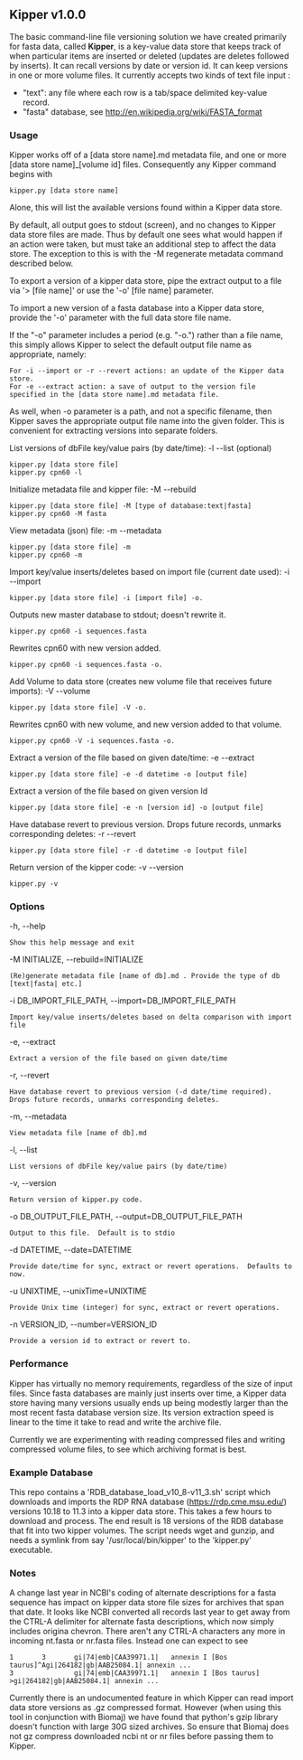 ## Kipper v1.0.0

The basic command-line file versioning solution we have created primarily for fasta data, called **Kipper**, is a key-value data store that keeps track of when particular items are inserted or deleted (updates are deletes followed by inserts).  It can recall versions by date or version id.  It can keep versions in one or more volume files.  It currently accepts two kinds of text file input : 

* "text": any file where each row is a tab/space delimited key-value record.
* "fasta" database, see http://en.wikipedia.org/wiki/FASTA_format

### **Usage**

Kipper works off of a [data store name].md metadata file, and one or more [data store name]_[volume id] files.  Consequently any Kipper command begins with 

	kipper.py [data store name]

Alone, this will list the available versions found within a Kipper data store.

By default, all output goes to stdout (screen), and no changes to Kipper data store files are made.  Thus by default one sees what would happen if an action were taken, but must take an additional step to affect the data store.  The exception to this is with the -M regenerate metadata command described below. 

To export a version of a kipper data store, pipe the extract output to a file via '> [file name]' or use the '-o' [file name] parameter.

To import a new version of a fasta database into a Kipper data store, provide the '-o' parameter with the full data store file name.

If the "-o" parameter includes a period (e.g. "-o.") rather than a file name, this simply allows Kipper to select the default output file name as appropriate, namely:

	For -i --import or -r --revert actions: an update of the Kipper data store.
	For -e --extract action: a save of output to the version file specified in the [data store name].md metadata file.

As well, when -o parameter is a path, and not a specific filename, then Kipper saves the appropriate output file name into the given folder.  This is convenient for extracting versions into separate folders.


List versions of dbFile key/value pairs (by date/time): -l --list (optional)

	kipper.py [data store file]
	kipper.py cpn60 -l

Initialize metadata file and kipper file: -M --rebuild

	kipper.py [data store file] -M [type of database:text|fasta]
	kipper.py cpn60 -M fasta
    
View metadata (json) file: -m --metadata

	kipper.py [data store file] -m
	kipper.py cpn60 -m

Import key/value inserts/deletes based on import file (current date used):  -i --import

	kipper.py [data store file] -i [import file] -o.

Outputs new master database to stdout; doesn't rewrite it.

	kipper.py cpn60 -i sequences.fasta  

Rewrites cpn60 with new version added.

	kipper.py cpn60 -i sequences.fasta -o.

Add Volume to data store (creates new volume file that receives future imports): -V --volume

	kipper.py [data store file] -V -o. 

Rewrites cpn60 with new volume, and new version added to that volume.

	kipper.py cpn60 -V -i sequences.fasta -o.

Extract a version of the file based on given date/time: -e --extract

	kipper.py [data store file] -e -d datetime -o [output file]

Extract a version of the file based on given version Id

	kipper.py [data store file] -e -n [version id] -o [output file]

Have database revert to previous version.  Drops future records, unmarks corresponding deletes:  -r --revert

	kipper.py [data store file] -r -d datetime -o [output file]


Return version of the kipper code:	 -v --version 

	kipper.py -v

### **Options**

-h, --help
	
	Show this help message and exit
  
-M INITIALIZE, --rebuild=INITIALIZE
  
	(Re)generate metadata file [name of db].md . Provide the type of db [text|fasta| etc.]
	
-i DB_IMPORT_FILE_PATH, --import=DB_IMPORT_FILE_PATH
  
	Import key/value inserts/deletes based on delta comparison with import file

-e, --extract	

	Extract a version of the file based on given date/time

-r, --revert

	Have database revert to previous version (-d date/time required).  Drops future records, unmarks corresponding deletes.
	
-m, --metadata
	  
	View metadata file [name of db].md
	  
-l, --list
  
	List versions of dbFile key/value pairs (by date/time)

-v, --version

	Return version of kipper.py code.
  
-o DB_OUTPUT_FILE_PATH, --output=DB_OUTPUT_FILE_PATH
	  
	Output to this file.  Default is to stdio
  
-d DATETIME, --date=DATETIME
  
	Provide date/time for sync, extract or revert operations.  Defaults to now.

-u UNIXTIME, --unixTime=UNIXTIME

	Provide Unix time (integer) for sync, extract or revert operations.

-n VERSION_ID, --number=VERSION_ID
  
	Provide a version id to extract or revert to.

### **Performance**

Kipper has virtually no memory requirements, regardless of the size of input files.  Since fasta databases are mainly just inserts over time, a Kipper data store having many versions usually ends up being modestly larger than the most recent fasta database version size.  Its version extraction speed is linear to the time it take to read and write the archive file.

Currently we are experimenting with reading compressed files and writing compressed volume files, to see which archiving format is best.

### **Example Database**

This repo contains a 'RDB_database_load_v10_8-v11_3.sh' script which downloads and imports the RDP RNA database (https://rdp.cme.msu.edu/) versions 10.18 to 11.3 into a kipper data store.  This takes a few hours to download and process.  The end result is 18 versions of the RDB database that fit into two kipper volumes.  The script needs wget and gunzip, and needs a symlink from say '/usr/local/bin/kipper' to the 'kipper.py' executable.


### **Notes**

A change last year in NCBI's coding of alternate descriptions for a fasta sequence has impact on kipper data store file sizes for archives that span that date. It looks like NCBI converted all records last year to get away from the CTRL-A delimiter for alternate fasta descriptions, which now simply includes origina chevron.  There aren't any CTRL-A characters any more in incoming nt.fasta or nr.fasta files.  Instead one can expect to see    
```
1       3       gi|74|emb|CAA39971.1|   annexin I [Bos taurus]^Agi|264182|gb|AAB25084.1| annexin ...
3               gi|74|emb|CAA39971.1|   annexin I [Bos taurus] >gi|264182|gb|AAB25084.1| annexin ...
```

Currently there is an undocumented feature in which Kipper can read import data store versions as .gz compressed format.  However (when using this tool in conjunction with Biomaj) we have found that python's gzip library doesn't function with large 30G sized archives.  So ensure that Biomaj does not gz compress downloaded ncbi nt or nr files before passing them to Kipper.
